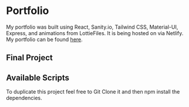 # Portfolio

My portfolio was built using React, Sanity.io, Tailwind CSS, Material-UI, Express, and animations from LottieFiles. It is being hosted on via Netlify. My portfolio can be found <a href="ethomlison.netlify.app">here</a>.

## Final Project 

## Available Scripts

To duplicate this project feel free to Git Clone it and then npm install the dependencies. 
